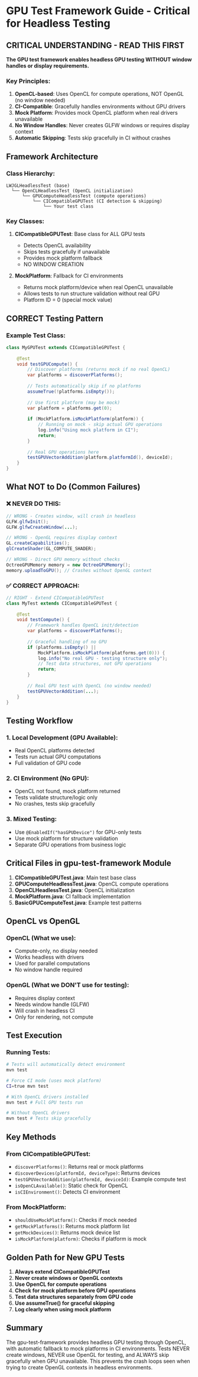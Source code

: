 # GPU Test Framework Guide - Critical for Headless Testing

## CRITICAL UNDERSTANDING - READ THIS FIRST

**The GPU test framework enables headless GPU testing WITHOUT window handles or display requirements.**

### Key Principles:
1. **OpenCL-based**: Uses OpenCL for compute operations, NOT OpenGL (no window needed)
2. **CI-Compatible**: Gracefully handles environments without GPU drivers  
3. **Mock Platform**: Provides mock OpenCL platform when real drivers unavailable
4. **No Window Handles**: Never creates GLFW windows or requires display context
5. **Automatic Skipping**: Tests skip gracefully in CI without crashes

## Framework Architecture

### Class Hierarchy:
```
LWJGLHeadlessTest (base)
  └── OpenCLHeadlessTest (OpenCL initialization)
      └── GPUComputeHeadlessTest (compute operations)
          └── CICompatibleGPUTest (CI detection & skipping)
              └── Your test class
```

### Key Classes:

1. **CICompatibleGPUTest**: Base class for ALL GPU tests
   - Detects OpenCL availability
   - Skips tests gracefully if unavailable  
   - Provides mock platform fallback
   - NO WINDOW CREATION

2. **MockPlatform**: Fallback for CI environments
   - Returns mock platform/device when real OpenCL unavailable
   - Allows tests to run structure validation without real GPU
   - Platform ID = 0 (special mock value)

## CORRECT Testing Pattern

### Example Test Class:
```java
class MyGPUTest extends CICompatibleGPUTest {
    
    @Test
    void testGPUCompute() {
        // Discover platforms (returns mock if no real OpenCL)
        var platforms = discoverPlatforms();
        
        // Tests automatically skip if no platforms
        assumeTrue(!platforms.isEmpty());
        
        // Use first platform (may be mock)
        var platform = platforms.get(0);
        
        if (MockPlatform.isMockPlatform(platform)) {
            // Running on mock - skip actual GPU operations
            log.info("Using mock platform in CI");
            return;
        }
        
        // Real GPU operations here
        testGPUVectorAddition(platform.platformId(), deviceId);
    }
}
```

## What NOT to Do (Common Failures)

### ❌ NEVER DO THIS:
```java
// WRONG - Creates window, will crash in headless
GLFW.glfwInit();
GLFW.glfwCreateWindow(...);

// WRONG - OpenGL requires display context  
GL.createCapabilities();
glCreateShader(GL_COMPUTE_SHADER);

// WRONG - Direct GPU memory without checks
OctreeGPUMemory memory = new OctreeGPUMemory();
memory.uploadToGPU(); // Crashes without OpenGL context
```

### ✅ CORRECT APPROACH:
```java
// RIGHT - Extend CICompatibleGPUTest
class MyTest extends CICompatibleGPUTest {
    
    @Test
    void testCompute() {
        // Framework handles OpenCL init/detection
        var platforms = discoverPlatforms();
        
        // Graceful handling of no GPU
        if (platforms.isEmpty() || 
            MockPlatform.isMockPlatform(platforms.get(0))) {
            log.info("No real GPU - testing structure only");
            // Test data structures, not GPU operations
            return;
        }
        
        // Real GPU test with OpenCL (no window needed)
        testGPUVectorAddition(...);
    }
}
```

## Testing Workflow

### 1. Local Development (GPU Available):
- Real OpenCL platforms detected
- Tests run actual GPU computations
- Full validation of GPU code

### 2. CI Environment (No GPU):
- OpenCL not found, mock platform returned
- Tests validate structure/logic only
- No crashes, tests skip gracefully

### 3. Mixed Testing:
- Use `@EnabledIf("hasGPUDevice")` for GPU-only tests
- Use mock platform for structure validation
- Separate GPU operations from business logic

## Critical Files in gpu-test-framework Module

1. **CICompatibleGPUTest.java**: Main test base class
2. **GPUComputeHeadlessTest.java**: OpenCL compute operations  
3. **OpenCLHeadlessTest.java**: OpenCL initialization
4. **MockPlatform.java**: CI fallback implementation
5. **BasicGPUComputeTest.java**: Example test patterns

## OpenCL vs OpenGL

### OpenCL (What we use):
- Compute-only, no display needed
- Works headless with drivers
- Used for parallel computations
- No window handle required

### OpenGL (What we DON'T use for testing):
- Requires display context
- Needs window handle (GLFW)
- Will crash in headless CI
- Only for rendering, not compute

## Test Execution

### Running Tests:
```bash
# Tests will automatically detect environment
mvn test

# Force CI mode (uses mock platform)
CI=true mvn test

# With OpenCL drivers installed
mvn test # Full GPU tests run

# Without OpenCL drivers  
mvn test # Tests skip gracefully
```

## Key Methods

### From CICompatibleGPUTest:
- `discoverPlatforms()`: Returns real or mock platforms
- `discoverDevices(platformId, deviceType)`: Returns devices
- `testGPUVectorAddition(platformId, deviceId)`: Example compute test
- `isOpenCLAvailable()`: Static check for OpenCL
- `isCIEnvironment()`: Detects CI environment

### From MockPlatform:
- `shouldUseMockPlatform()`: Checks if mock needed
- `getMockPlatforms()`: Returns mock platform list
- `getMockDevices()`: Returns mock device list
- `isMockPlatform(platform)`: Checks if platform is mock

## Golden Path for New GPU Tests

1. **Always extend CICompatibleGPUTest**
2. **Never create windows or OpenGL contexts**
3. **Use OpenCL for compute operations**
4. **Check for mock platform before GPU operations**
5. **Test data structures separately from GPU code**
6. **Use assumeTrue() for graceful skipping**
7. **Log clearly when using mock platform**

## Summary

The gpu-test-framework provides headless GPU testing through OpenCL, with automatic fallback to mock platforms in CI environments. Tests NEVER create windows, NEVER use OpenGL for testing, and ALWAYS skip gracefully when GPU unavailable. This prevents the crash loops seen when trying to create OpenGL contexts in headless environments.